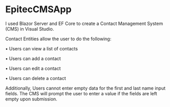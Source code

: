 # EpitecCMSApp

I used Blazor Server and EF Core to create a Contact Management System (CMS) in Visual Studio.

Contact Entities allow the user to do the following:

•	Users can view a list of contacts 

•	Users can add a contact 

•	Users can edit a contact 

•	Users can delete a contact 

Additionally, Users cannot enter empty data for the first and last name input fields. The CMS will prompt the user to enter a value if the fields are left empty upon submission.
